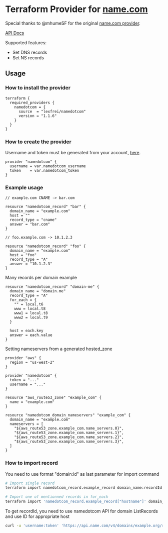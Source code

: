 # Terraform Provider for [name.com](https://name.com)

Special thanks to @mhumeSF for the original [name.com provider](https://github.com/mhumeSF/terraform-provider-namedotcom).

[API Docs](https://www.name.com/api-docs)

Supported features:

- Set DNS records
- Set NS records

## Usage

### How to install the provider

```HCL
terraform {
  required_providers {
    namedotcom = {
      source  = "lexfrei/namedotcom"
      version = "1.1.6"
    }
  }
}
```

### How to create the provider

Username and token must be generated from your account, [here](https://www.name.com/account/settings/api).

```HCL
provider "namedotcom" {
  username = var.namedotcom_username
  token    = var.namedotcom_token
}
```

### Example usage

```HCL
// example.com CNAME -> bar.com

resource "namedotcom_record" "bar" {
  domain_name = "example.com"
  host = ""
  record_type = "cname"
  answer = "bar.com"
}

// foo.example.com -> 10.1.2.3

resource "namedotcom_record" "foo" {
  domain_name = "example.com"
  host = "foo"
  record_type = "A"
  answer = "10.1.2.3"
}
```

Many records per domain example

```HCL
resource "namedotcom_record" "domain-me" {
  domain_name = "domain.me"
  record_type = "A"
  for_each = {
    "" = local.t6
    www = local.t8
    www1 = local.t8
    www2 = local.t9
  }

  host = each.key
  answer = each.value
}
```

Setting nameservers from a generated hosted_zone

```HCL
provider "aws" {
  region = "us-west-2"
}

provider "namedotcom" {
  token = "..."
  username = "..."
}

resource "aws_route53_zone" "example_com" {
  name = "example.com"
}

resource "namedotcom_domain_nameservers" "example_com" {
  domain_name = "example.com"
  nameservers = [
    "${aws_route53_zone.example_com.name_servers.0}",
    "${aws_route53_zone.example_com.name_servers.1}",
    "${aws_route53_zone.example_com.name_servers.2}",
    "${aws_route53_zone.example_com.name_servers.3}",
  ]
}
```

### How to import record

You need to use format "domain:id" as last parameter for import command

```bash
# Import single record
terraform import namedotcom_record.example_record domain_name:recordId

# Import one of mentionned records in for_each
terraform import 'namedotcom_record.example_record["hostname"]' domain_name:recordId
```

To get recordId, you need to use namedotcom API for domain ListRecords and use ID for appropriate host

```bash
curl -u 'username:token' 'https://api.name.com/v4/domains/example.org/records'
```
